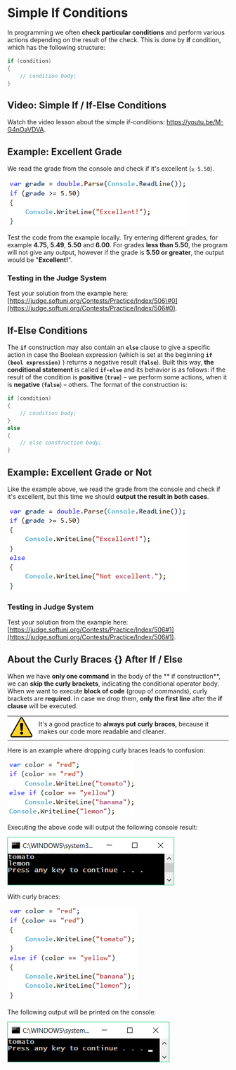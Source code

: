 # Simple If Conditions

In programming we often **check particular conditions** and perform various actions depending on the result of the check. This is done by **if** condition, which has the following structure:

```csharp
if (condition)
{
    // condition body;  
}
```

## Video: Simple If / If-Else Conditions

Watch the video lesson about the simple if-conditions: https://youtu.be/M-G4nOaVDVA.

## Example: Excellent Grade

We read the grade from the console and check if it's excellent \(`≥ 5.50`\).

![](/assets/chapter-3-images/01.Excellent-result-01.png)

Test the code from the example locally. Try entering different grades, for example **4.75**, **5.49**, **5.50** and **6.00**. For grades **less than 5.50**, the program will not give any output, however if the grade is **5.50 or greater**, the output would be "**Excellent!**".

### Testing in the Judge System

Test your solution from the example here:  
[https://judge.softuni.org/Contests/Practice/Index/506\#0](https://judge.softuni.org/Contests/Practice/Index/506#0).

## If-Else Conditions

The **`if`** construction may also contain an **`else`** clause to give a specific action in case the Boolean expression (which is set at the beginning **`if (bool expression)`** ) returns a negative result (**`false`**). Built this way, **the conditional statement** is called **`if-else`** and its behavior is as follows: if the result of the condition is **positive** (**`true`**) – we perform some actions, when it is **negative** (**`false`**) – others. The format of the construction is:

```csharp
if (condition)
{
    // condition body;
}
else
{
    // else construction body;
}
```

## Example: Excellent Grade or Not

Like the example above, we read the grade from the console and check if it's excellent, but this time we should **output the result in both cases**.

![](/assets/chapter-3-images/02.Excellent-or-not-01.png)

### Testing in Judge System

Test your solution from the example here: [https://judge.softuni.org/Contests/Practice/Index/506#1](https://judge.softuni.org/Contests/Practice/Index/506#1).

## About the Curly Braces {} After If / Else

When we have **only one command** in the body of the ** if construction**, we can **skip the curly brackets**, indicating the conditional operator body. When we want to execute **block of code** (group of commands), curly brackets are **required**. In case we drop them, **only the first line** after the **if clause** will be executed.

<table><tr><td><img src="/assets/alert-icon.png" style="max-width:50px" /></td>
<td>It's a good practice to <strong>always put curly braces,</strong> because it makes our code more readable and cleaner.</td>
</tr></table>

Here is an example where dropping curly braces leads to confusion:

![](/assets/chapter-3-images/00.Brackets-tip-01.png)

Executing the above code will output the following console result:

![](/assets/chapter-3-images/00.Brackets-tip-03.png)

With curly braces:

![](/assets/chapter-3-images/00.Brackets-tip-02.png)

The following output will be printed on the console:

![](/assets/chapter-3-images/00.Brackets-tip-04.png)
